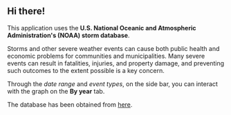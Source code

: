 ## Hi there! 

This application uses the **U.S. National Oceanic and Atmospheric Administration's (NOAA) storm database**.

Storms and other severe weather events can cause both public health and economic problems for communities and municipalities. 
Many severe events can result in fatalities, injuries, and property damage, and preventing such outcomes to the extent possible is a key concern.

Through the _date range_ and _event types_, on the side bar, you can interact with the graph on the **By year** tab.

The database has been obtained from [here](https://d396qusza40orc.cloudfront.net/repdata%2Fdata%2FStormData.csv.bz2).